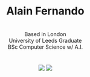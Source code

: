 <h1 align="center">Alain Fernando</h1>
<p align="center">
<br>
Based in London
<br>
University of Leeds Graduate
<br>
BSc Computer Science w/ A.I.
</p>
<h1></h1>
<p align="center">
<a target="_blank" href="https://www.linkedin.com/in/alain-fernando-0744481ba/"><img src="https://img.shields.io/badge/linkedin-%230077B5.svg?style=for-the-badge&logo=linkedin&logoColor=white"></img></a>
<a target="_blank" href="mailto:alain.fernando@sigmalabs.co.uk"><img src="https://img.shields.io/badge/Mail-8B89CC?style=for-the-badge&logo=protonmail&logoColor=white"></img></a>
</p>
<!--
**a-s-fernando/a-s-fernando** is a ✨ _special_ ✨ repository because its `README.md` (this file) appears on your GitHub profile.

Here are some ideas to get you started:

- 🔭 I’m currently working on ...
- 🌱 I’m currently learning ...
- 👯 I’m looking to collaborate on ...
- 🤔 I’m looking for help with ...
- 💬 Ask me about ...
- 📫 How to reach me: ...
- 😄 Pronouns: ...
- ⚡ Fun fact: ...
-->
